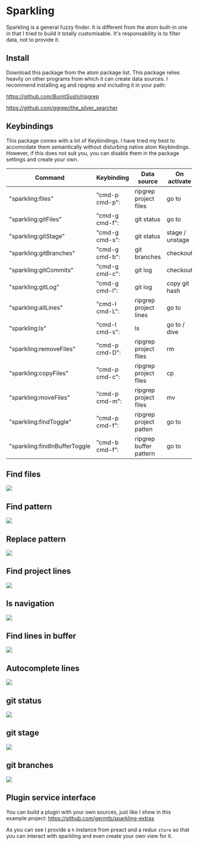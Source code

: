 # Sparkling

Sparkling is a general fuzzy finder. It is different from the atom built-in one in that I tried to build it totally customisable. It's responsability is to filter data, not to provide it.

## Install

Download this package from the atom package list. This package relies heavily on other programs from which it can create data sources. I recommend installing ag and ripgrep and including it in your path:

https://github.com/BurntSushi/ripgrep

https://github.com/ggreer/the_silver_searcher

## Keybindings

This package comes with a lot of Keybindings. I have tried my best to accomodate them semantically without disturbing native atom Keybindings. However, if this does not suit you, you can disable them in the package settings and create your own.

| Command                       | Keybinding     | Data source            | On activate     |
| ----------------------------- | -------------- | ---------------------- | --------------- |
| "sparkling:files"             | "cmd-p cmd-p": | ripgrep project files  | go to           |
| "sparkling:gitFiles"          | "cmd-g cmd-f": | git status             | go to           |
| "sparkling:gitStage"          | "cmd-g cmd-s": | git status             | stage / unstage |
| "sparkling:gitBranches"       | "cmd-g cmd-b": | git branches           | checkout        |
| "sparkling:gitCommits"        | "cmd-g cmd-c": | git log                | checkout        |
| "sparkling:gitLog"            | "cmd-g cmd-l": | git log                | copy git hash   |
| "sparkling:allLines"          | "cmd-l cmd-L": | ripgrep project lines  | go to           |
| "sparkling:ls"                | "cmd-l cmd-s": | ls                     | go to / dive    |
| "sparkling:removeFiles"       | "cmd-p cmd-D": | ripgrep project files  | rm              |
| "sparkling:copyFiles"         | "cmd-p cmd-c": | ripgrep project files  | cp              |
| "sparkling:moveFiles"         | "cmd-p cmd-m": | ripgrep project files  | mv              |
| "sparkling:findToggle"        | "cmd-p cmd-f": | ripgrep project patten | go to           |
| "sparkling:findInBufferToggle | "cmd-b cmd-f": | ripgrep buffer pattern | go to           |

## Find files

![](https://raw.githubusercontent.com/germtb/gifs/master/findFiles.gif)

## Find pattern

![](https://raw.githubusercontent.com/germtb/gifs/master/find.gif)

## Replace pattern

![](https://raw.githubusercontent.com/germtb/gifs/master/replace.gif)

## Find project lines

![](https://raw.githubusercontent.com/germtb/gifs/master/findProjectLines.gif)

## ls navigation

![](https://raw.githubusercontent.com/germtb/gifs/master/ls.gif)

## Find lines in buffer

![](https://raw.githubusercontent.com/germtb/gifs/master/findLine.gif)

## Autocomplete lines

![](https://raw.githubusercontent.com/germtb/gifs/master/autocompleteLines.gif)

## git status

![](https://raw.githubusercontent.com/germtb/gifs/master/gitFiles.gif)

## git stage

![](https://raw.githubusercontent.com/germtb/gifs/master/gitStage.gif)

## git branches

![](https://raw.githubusercontent.com/germtb/gifs/master/gitBranches.gif)

## Plugin service interface

You can build a plugin with your own sources, just like I show in this example project: https://github.com/germtb/sparkling-extras

As you can see I provide a `h` instance from preact and a redux `store` so that you can interact with sparkling and even create your own view for it.

